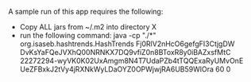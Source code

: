 A sample run of this app requires the following:
* Copy ALL jars from ~/.m2 into directory X
* run the following command: java -cp "./*" org.isaseb.hashtrends.HashTrends Fj0RlV2nHcO6gefgFI3CtjgDW DvKsYaFQeJVXhQ00NRNKX7DQ9vfiZ0n8BToxR8y0iBAZxsfMtC 22272294-wyVK0K02UxAmgm8N4T7UdaPZb4tTQQExaRyUMvOnE UeZFBxkJ2tVy4jRXNkWyLDaOYZ0OPWjwjRA6UB59WlOra 60 0
